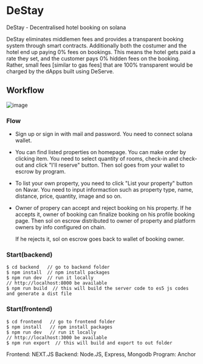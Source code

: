 # DeStay 

DeStay - Decentralised hotel booking on solana

DeStay eliminates middlemen fees and provides a transparent booking system through smart 
contracts. Additionally both the costumer and the hotel end up paying 0% fees on bookings. 
This means the hotel gets paid a rate they set, and the customer pays 0% hidden fees on the 
booking. Rather, small fees [similar to gas fees] that are 100% transparent would be charged
by the dApps built using DeServe.

## Workflow

![image](https://user-images.githubusercontent.com/98082850/225080605-720cbb4c-4328-4b28-92ae-d722adc5c584.png)


### Flow
- Sign up or sign in with mail and password. You need to connect solana wallet.
- You can find listed properties on homepage. You can make order by clicking item.
  You need to select quantity of rooms, check-in and check-out and click "I'll reserve" button.
  Then sol goes from your wallet to escrow by program.
- To list your own property, you need to click "List your property" button on Navar.
  You need to input informaction such as property type, name, distance, price, quantity, image and so on.
- Owner of propery can accept and reject booking on his property.
  If he accepts it, owner of booking can finalize booking on his profile booking page.
  Then sol on escrow distributed to owner of property and platform owners by info configured on chain.

  If he rejects it, sol on escrow goes back to wallet of booking owner.

### Start(backend)

```terminal
$ cd backend   // go to backend folder
$ npm install  // npm install packages
$ npm run dev  // run it locally
// http://localhost:8000 be available
$ npm run build  // this will build the server code to es5 js codes and generate a dist file
```

### Start(frontend)

```terminal
$ cd frontend   // go to frontend folder
$ npm install   // npm install packages
$ npm run dev   // run it locally
// http://localhost:3000 be available
$ npm run export  // this will build and export to out folder
```

Frontend: NEXT.JS
Backend: Node.JS, Express, Mongodb
Program: Anchor
